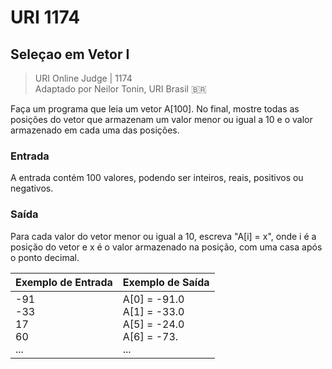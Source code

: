 # URI 1174

## Seleçao em Vetor I

>URI Online Judge | 1174  
>Adaptado por Neilor Tonin, URI Brasil :brazil:  

Faça um programa que leia um vetor A[100]. No final, mostre todas as posições do vetor que armazenam um valor menor ou igual a 10 e o valor armazenado em cada uma das posições.  

### Entrada

A entrada contém 100 valores, podendo ser inteiros, reais, positivos ou negativos.  

### Saída

Para cada valor do vetor menor ou igual a 10, escreva "A[i] = x", onde i é a posição do vetor e x é o valor armazenado na posição, com uma casa após o ponto decimal.  

| Exemplo de Entrada            | Exemplo de Saída                                                   |
| ----------------------------- | ------------------------------------------------------------------ |
| -91<br>-33<br>17<br>60<br>... | A[0] = -91.0<br>A[1] = -33.0<br>A[5] = -24.0<br>A[6] = -73.<br>... |
